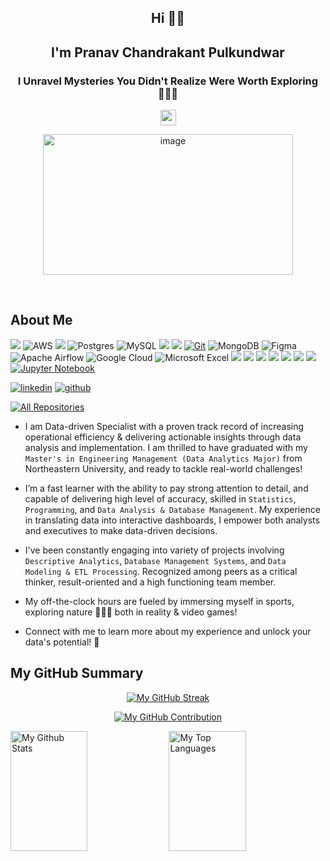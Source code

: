 <h2 align="center">Hi 🤘🏻</h2>
<h2 align="center">I'm Pranav Chandrakant Pulkundwar</h2>
<h3 align="center">I Unravel Mysteries You Didn't Realize Were Worth Exploring 🏄🏻‍♂️ </h3>

<p align=center>

<img height="25" src="https://komarev.com/ghpvc/?username=pulkundwarp&color=green&style=for-the-badge"/>

<p align=center>

<img align="center" height="225px" width="400px" src="https://github.com/pulkundwarp/pulkundwarp/blob/main/GitHub/Analytics.jpg" alt="image" />

</a>
</p>

<br>

## About Me

[![](https://img.shields.io/badge/Python-FFD43B?style=for-the-badge&logo=python&logoColor=darkgreen)](https://www.python.org) ![AWS](https://img.shields.io/badge/AWS-%23FF9900.svg?style=for-the-badge&logo=amazon-aws&logoColor=white) [![](https://img.shields.io/badge/Tableau-E97627?style=for-the-badge&logo=Tableau&logoColor=white)](https://www.tableau.com) ![Postgres](https://img.shields.io/badge/postgres-%23316192.svg?style=for-the-badge&logo=postgresql&logoColor=white) ![MySQL](https://img.shields.io/badge/mysql-4479A1.svg?style=for-the-badge&logo=mysql&logoColor=white) [![](https://img.shields.io/badge/PowerBI-F2C811?style=for-the-badge&logo=Power%20BI&logoColor=white)](https://powerbi.microsoft.com/en-us/) [![](https://img.shields.io/badge/Colab-F9AB00?style=for-the-badge&logo=googlecolab&color=525252)](https://colab.research.google.com)   [![Git](https://img.shields.io/badge/git-%23F05033.svg?style=for-the-badge&logo=git&logoColor=white)](https://git-scm.com/) ![MongoDB](https://img.shields.io/badge/MongoDB-%234ea94b.svg?style=for-the-badge&logo=mongodb&logoColor=white) ![Figma](https://img.shields.io/badge/figma-%23F24E1E.svg?style=for-the-badge&logo=figma&logoColor=white) ![Apache Airflow](https://img.shields.io/badge/Apache%20Airflow-017CEE?style=for-the-badge&logo=Apache%20Airflow&logoColor=white) ![Google Cloud](https://img.shields.io/badge/GoogleCloud-%234285F4.svg?style=for-the-badge&logo=google-cloud&logoColor=white) ![Microsoft Excel](https://img.shields.io/badge/Microsoft_Excel-217346?style=for-the-badge&logo=microsoft-excel&logoColor=white) [![](https://img.shields.io/badge/Microsoft_Office-D83B01?style=for-the-badge&logo=microsoft-office&logoColor=white)](https://www.office.com) [![](https://img.shields.io/badge/R-276DC3?style=for-the-badge&logo=r&logoColor=white)](https://www.r-project.org) [![](https://img.shields.io/badge/scikit_learn-F7931E?style=for-the-badge&logo=scikit-learn&logoColor=white)](https://scikit-learn.org/stable/) [![](https://img.shields.io/badge/SciPy-654FF0?style=for-the-badge&logo=SciPy&logoColor=white)](https://www.scipy.org) [![](https://img.shields.io/badge/Numpy-777BB4?style=for-the-badge&logo=numpy&logoColor=white)](https://numpy.org) [![](https://img.shields.io/badge/Pandas-2C2D72?style=for-the-badge&logo=pandas&logoColor=white)](https://pandas.pydata.org)  [![](https://img.shields.io/badge/Plotly-239120?style=for-the-badge&logo=plotly&logoColor=white)](https://plotly.com) [![Jupyter Notebook](https://img.shields.io/badge/jupyter-%23FA0F00.svg?style=for-the-badge&logo=jupyter&logoColor=white)](https://jupyter.org/)
 
<a href="https://www.linkedin.com/in/pranav-pulkundwar/" target="blank">![linkedin](https://img.shields.io/badge/Linkedin-0077b5?style=for-the-badge&logo=Linkedin&logoColor=white)</a>
<a href="https://github.com/pulkundwarp?tab=repositories" target="blank">![github](https://img.shields.io/badge/GitHub-000000?style=for-the-badge&logo=GitHub&logoColor=white)</a>
<p align="left"><a href="https://github.com/pulkundwarp?tab=repositories" target="_blank"><img alt="All Repositories" title="All Repositories" src="https://img.shields.io/badge/-All%20Repos-2962FF?style=for-the-badge&logo=koding&logoColor=white"/></a>


<div>

* I am Data-driven Specialist with a proven track record of increasing operational efficiency & delivering actionable insights through data analysis and implementation. I am thrilled to have graduated with my `Master's in Engineering Management (Data Analytics Major)` from Northeastern University, and ready to tackle real-world challenges!

* I’m a fast learner with the ability to pay strong attention to detail, and capable of delivering high level of accuracy, skilled in `Statistics`, `Programming`, and `Data Analysis & Database Management`. My experience in translating data into interactive dashboards, I empower both analysts and executives to make data-driven decisions. 
 
* I've been constantly engaging into variety of projects involving `Descriptive Analytics`, `Database Management Systems`, and `Data Modeling & ETL Processing`. Recognized among peers as a critical thinker, result-oriented and a high functioning team member.

*  My off-the-clock hours are fueled by immersing myself in sports, exploring nature 🧗🏻‍♀️ both in reality & video games!

* Connect with me to learn more about my experience and unlock your data's potential! 🤝

</div>

## My GitHub Summary

<p align="center">
  <a href="https://github.com/pulkundwarp">
    <img src="https://github-readme-streak-stats.herokuapp.com/?user=pulkundwarp&theme=radical&border=7F3FBF&background=0D1117" alt="My GitHub Streak"/>
  </a>
</p>

<p align="center">
  <a href="https://github.com/pulkundwarp">
    <img src="https://github-profile-summary-cards.vercel.app/api/cards/profile-details?username=pulkundwarp&theme=radical" alt="My GitHub Contribution"/>
  </a>
</p>

<a> 
    <a href="https://github.com/pulkundwarp"><img alt="My Github Stats" src="https://denvercoder1-github-readme-stats.vercel.app/api?username=pulkundwarp&show_icons=true&count_private=true&theme=react&border_color=7F3FBF&bg_color=0D1117&title_color=F85D7F&icon_color=F8D866" height="192px" width="49.5%"/></a>
  <a href="https://github.com/pulkundwarp"><img alt="My Top Languages" src="https://denvercoder1-github-readme-stats.vercel.app/api/top-langs/?username=pulkundwarp&langs_count=8&layout=compact&theme=react&border_color=7F3FBF&bg_color=0D1117&title_color=F85D7F&icon_color=F8D866" height="192px" width="49.5%"/></a>
  <br/>
</a>
